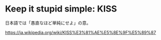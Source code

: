 # Keep it stupid simple: KISS

日本語では「愚直なほど単純にせよ」の意。

https://ja.wikipedia.org/wiki/KISS%E3%81%AE%E5%8E%9F%E5%89%87
